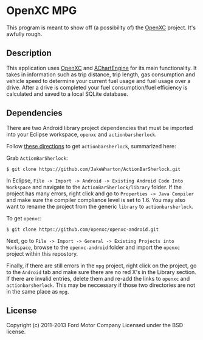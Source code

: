OpenXC MPG
============

This program is meant to show off (a possibility of) the [OpenXC][] project. It's awfully rough.

## Description

This application uses [OpenXC][] and [AChartEngine][] for its main
functionality. It takes in information such as trip distance, trip length, gas
consumption and vehicle speed to determine your current fuel usage and fuel
usage over a drive. After a drive is completed your fuel consumption/fuel
efficiency is calculated and saved to a local SQLite database.

## Dependencies

There are two Android library project dependencies that must be imported into
your Eclipse workspace, `openxc` and `actionbarsherlock`.

Follow [these directions](http://actionbarsherlock.com/usage.html) to get
`actionbarsherlock`, summarized here:

Grab `ActionBarSherlock`:

    $ git clone https://github.com/JakeWharton/ActionBarSherlock.git

In Eclipse, `File -> Import -> Android -> Existing Android Code Into Workspace`
and navigate to the `ActionBarSherlock/library` folder. If the project has many
errors, right click and go to `Properties -> Java Compiler` and make sure the
compiler compliance level is set to 1.6. You may also want to rename the project
from the generic `library` to `actionbarsherlock`.

To get `openxc`:

    $ git clone https://github.com/openxc/openxc-android.git

Next, go to `File -> Import -> General -> Existing Projects into Workspace`,
browse to the `openxc-android` folder and import the `openxc` project within
this repostory.

Finally, if there are still errors in the `mpg` project, right click on the
project, go to the `Android` tab and make sure there are no red X's in the
Library section. If there are invalid entries, delete them and re-add the links
to `openxc` and `actionbarsherlock`. This may be neccessary if those two
directories are not in the same place as `mpg`.

## License

Copyright (c) 2011-2013 Ford Motor Company
Licensed under the BSD license.

[OpenXC]: http://openxcplatform.com
[AChartEngine]: http://www.achartengine.org/
[Eclipse]: http://eclipse.org/
